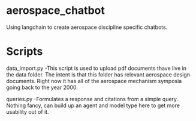 # aerospace_chatbot
Using langchain to create aerospace discipline specific chatbots.

# Scripts
data_import.py
-This script is used to upload pdf documents thave live in the data folder. The intent is that this folder has relevant aerospace design documents. Right now it has all of the aerospace mechanism symposia going back to the year 2000.

queries.py
-Formulates a response and citations from a simple query. Nothing fancy, can build up an agent and model type here to get more usability out of it.